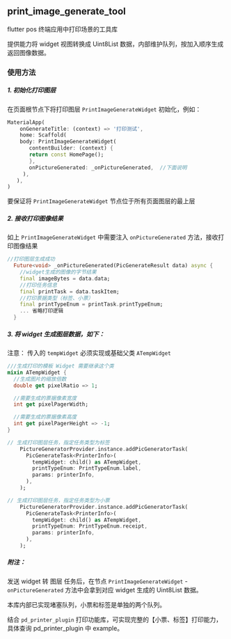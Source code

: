 ## print_image_generate_tool

flutter pos 终端应用中打印场景的工具库

提供能力将 widget 视图转换成 Uint8List 数据，内部维护队列，按加入顺序生成返回图像数据。

### 使用方法

##### 1. 初始化打印图层

在页面根节点下将打印图层 `PrintImageGenerateWidget` 初始化，例如：
```dart
MaterialApp(
    onGenerateTitle: (context) => '打印测试',
    home: Scaffold(
    body: PrintImageGenerateWidget(
       contentBuilder: (context) {
       return const HomePage();
       },
       onPictureGenerated: _onPictureGenerated,  //下面说明
     ),
   ),
)
```
要保证将 `PrintImageGenerateWidget` 节点位于所有页面图层的最上层

##### 2. 接收打印图像结果

如上 `PrintImageGenerateWidget` 中需要注入 `onPictureGenerated` 方法，接收打印图像结果
```dart
//打印图层生成成功
  Future<void> _onPictureGenerated(PicGenerateResult data) async {
    //widget生成的图像的字节结果
    final imageBytes = data.data;
    //打印任务信息
    final printTask = data.taskItem;
    //打印票据类型（标签、小票）
    final printTypeEnum = printTask.printTypeEnum;
    ... 省略打印逻辑
  }
```

##### 3. 将 widget 生成图层数据，如下：
注意： 传入的 `tempWidget` 必须实现或基础父类 `ATempWidget`

```dart
///生成打印的模板 Widget 需要继承这个类
mixin ATempWidget {
  //生成图片的缩放倍数
  double get pixelRatio => 1;

  //需要生成的票据像素宽度
  int get pixelPagerWidth;

  //需要生成的票据像素高度
  int get pixelPagerHeight => -1;
}
```

```dart
// 生成打印图层任务，指定任务类型为标签
    PictureGeneratorProvider.instance.addPicGeneratorTask(
      PicGenerateTask<PrinterInfo>(
        tempWidget: child() as ATempWidget,
        printTypeEnum: PrintTypeEnum.label,
        params: printerInfo,
      ),
    );
```
```dart
// 生成打印图层任务，指定任务类型为小票
    PictureGeneratorProvider.instance.addPicGeneratorTask(
      PicGenerateTask<PrinterInfo>(
        tempWidget: child() as ATempWidget,
        printTypeEnum: PrintTypeEnum.receipt,
        params: printerInfo,
      ),
    );
```
##### 附注：
发送 widget 转 图层 任务后，在节点 `PrintImageGenerateWidget` - `onPictureGenerated` 方法中会拿到对应 widget 生成的 Uint8List 数据。

本库内部已实现堵塞队列，小票和标签是单独的两个队列。

结合 `pd_printer_plugin` 打印功能库，可实现完整的【小票、标签】打印能力，具体查询 pd_printer_plugin 中 example。




